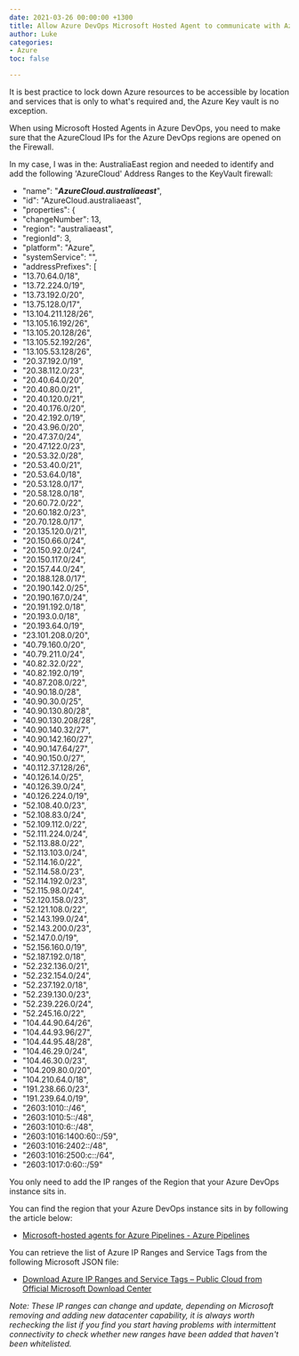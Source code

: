 ```yaml
---
date: 2021-03-26 00:00:00 +1300
title: Allow Azure DevOps Microsoft Hosted Agent to communicate with Azure KeyVault
author: Luke
categories:
- Azure
toc: false

---
```

It is best practice to lock down Azure resources to be accessible by location and services that is only to what's required and, the Azure Key vault is no exception.

When using Microsoft Hosted Agents in Azure DevOps, you need to make sure that the AzureCloud IPs for the Azure DevOps regions are opened on the Firewall.

In my case, I was in the: AustraliaEast region and needed to identify and add the following 'AzureCloud' Address Ranges to the KeyVault firewall:

* "name": "**_AzureCloud.australiaeast_**",
* "id": "AzureCloud.australiaeast",
* "properties": {
* "changeNumber": 13,
* "region": "australiaeast",
* "regionId": 3,
* "platform": "Azure",
* "systemService": "",
* "addressPrefixes": \[
* "13.70.64.0/18",
* "13.72.224.0/19",
* "13.73.192.0/20",
* "13.75.128.0/17",
* "13.104.211.128/26",
* "13.105.16.192/26",
* "13.105.20.128/26",
* "13.105.52.192/26",
* "13.105.53.128/26",
* "20.37.192.0/19",
* "20.38.112.0/23",
* "20.40.64.0/20",
* "20.40.80.0/21",
* "20.40.120.0/21",
* "20.40.176.0/20",
* "20.42.192.0/19",
* "20.43.96.0/20",
* "20.47.37.0/24",
* "20.47.122.0/23",
* "20.53.32.0/28",
* "20.53.40.0/21",
* "20.53.64.0/18",
* "20.53.128.0/17",
* "20.58.128.0/18",
* "20.60.72.0/22",
* "20.60.182.0/23",
* "20.70.128.0/17",
* "20.135.120.0/21",
* "20.150.66.0/24",
* "20.150.92.0/24",
* "20.150.117.0/24",
* "20.157.44.0/24",
* "20.188.128.0/17",
* "20.190.142.0/25",
* "20.190.167.0/24",
* "20.191.192.0/18",
* "20.193.0.0/18",
* "20.193.64.0/19",
* "23.101.208.0/20",
* "40.79.160.0/20",
* "40.79.211.0/24",
* "40.82.32.0/22",
* "40.82.192.0/19",
* "40.87.208.0/22",
* "40.90.18.0/28",
* "40.90.30.0/25",
* "40.90.130.80/28",
* "40.90.130.208/28",
* "40.90.140.32/27",
* "40.90.142.160/27",
* "40.90.147.64/27",
* "40.90.150.0/27",
* "40.112.37.128/26",
* "40.126.14.0/25",
* "40.126.39.0/24",
* "40.126.224.0/19",
* "52.108.40.0/23",
* "52.108.83.0/24",
* "52.109.112.0/22",
* "52.111.224.0/24",
* "52.113.88.0/22",
* "52.113.103.0/24",
* "52.114.16.0/22",
* "52.114.58.0/23",
* "52.114.192.0/23",
* "52.115.98.0/24",
* "52.120.158.0/23",
* "52.121.108.0/22",
* "52.143.199.0/24",
* "52.143.200.0/23",
* "52.147.0.0/19",
* "52.156.160.0/19",
* "52.187.192.0/18",
* "52.232.136.0/21",
* "52.232.154.0/24",
* "52.237.192.0/18",
* "52.239.130.0/23",
* "52.239.226.0/24",
* "52.245.16.0/22",
* "104.44.90.64/26",
* "104.44.93.96/27",
* "104.44.95.48/28",
* "104.46.29.0/24",
* "104.46.30.0/23",
* "104.209.80.0/20",
* "104.210.64.0/18",
* "191.238.66.0/23",
* "191.239.64.0/19",
* "2603:1010::/46",
* "2603:1010:5::/48",
* "2603:1010:6::/48",
* "2603:1016:1400:60::/59",
* "2603:1016:2402::/48",
* "2603:1016:2500:c::/64",
* "2603:1017:0:60::/59"

You only need to add the IP ranges of the Region that your Azure DevOps instance sits in.

You can find the region that your Azure DevOps instance sits in by following the article below:

* [Microsoft-hosted agents for Azure Pipelines - Azure Pipelines](https://docs.microsoft.com/en-us/azure/devops/pipelines/agents/hosted?view=azure-devops&tabs=yaml#networking "https://docs.microsoft.com/en-us/azure/devops/pipelines/agents/hosted?view=azure-devops&tabs=yaml#networking")

You can retrieve the list of Azure IP Ranges and Service Tags from the following Microsoft JSON file:

* [Download Azure IP Ranges and Service Tags – Public Cloud from Official Microsoft Download Center](https://www.microsoft.com/en-us/download/details.aspx?id=56519)

_Note: These IP ranges can change and update, depending on Microsoft removing and adding new datacenter capability, it is always worth rechecking the list if you find you start having problems with intermittent connectivity to check whether new ranges have been added that haven't been whitelisted._